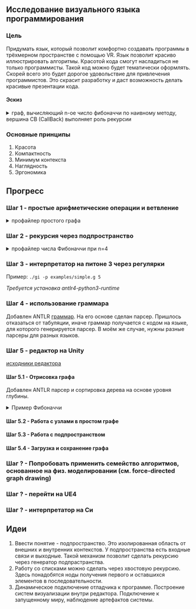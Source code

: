 ## Исследование визуального языка программирования

### Цель

Придумать язык, который позволит комфортно создавать программы в трёхмерном пространстве с помощью VR. Язык позволит красиво иллюстрировать алгоритмы. Красотой кода смогут насладиться не только программисты. Такой код можно будет тематически оформлять. Скорей всего это будет дорогое удовольствие для привлечения программистов. Это скрасит разработку и даст возможность делать красивые презентации кода.

#### Эскиз

<details>
  <summary>граф, вычисляющий n-ое число фибоначчи по наивному методу, вершина CB (CallBack) выполняет роль рекурсии</summary>
  <img src="./target.jpg" height="600pt"/>
</details>

### Основные принципы
1. Красота
2. Компактность
3. Минимум контекста
4. Наглядность
5. Эргономика

## Прогресс

### Шаг 1 - простые арифметические операции и ветвление

<details>
  <summary>профайлер простого графа</summary>
  <img src="./step1.svg?sanitize=true"/>
</details>

### Шаг 2 - рекурсия через подпространство

<details>
  <summary>профайлер числа Фибоначчи при n=4</summary>
  <img src="./step2.svg?sanitize=true"/>
</details>

### Шаг 3 - интерпретатор на питоне 3 через регулярки

Пример:
`./gi -p examples/simple.g 5`

_Требуется установка antlr4-python3-runtime_

### Шаг 4 - использование граммара

Добавлен ANTLR [граммар](./Gravis.g4). На его основе сделан парсер. Пришлось отказаться от табуляции, иначе граммар получается с кодом на языке, для которого генерируется парсер. В моём же случае, нужны разные парсеры для разных языков.

### Шаг 5 - редактор на Unity

[исходники редактора](./editor)

#### Шаг 5.1 - Отрисовка графа

Добавлен ANTLR парсер и сортировка дерева на основе уровня глубины.

<details>
  <summary>Пример Фибоначчи</summary>
  <img src="./step5.png"/>
</details>

#### Шаг 5.2 - Работа с узлами в простом графе
#### Шаг 5.3 - Работа с подпространством
#### Шаг 5.4 - Загрузка и сохранение графа

### Шаг ? - Попробовать применить семейство алгоритмов, основанное на физ. моделировании (см. force-directed graph drawing)

### Шаг ? - перейти на UE4

### Шаг ? - интерпретатор на Си

## Идеи

1. Ввести понятие - подпространство. Это изолированная область от внешних и внутренних контекстов. У подпространства есть входные связи и выходные. Такой механизм позволит сделать рекурсию через генератор подпрастранства.
2. Работу со списками можно сделать через хвостовую рекурсию. Здесь понадобятся ноды получения первого и оставшихся элементов в последовательности.
3. Динамическое подключение отладчика к программе. Построение систем визуализации внутри редактора. Подключение к запущенному миру, наблюдение артефактов системы.
